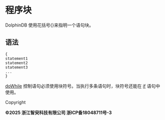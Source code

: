 # 程序块

DolphinDB 使用花括号{}来指明一个语句块。

## 语法

```
{
statement1
statement2
statement3
...
}
```

[doWhile](doWhile.md)
控制语句必须使用块符号。当执行多条语句时，块符号还能在 [if](ifElse.md) 语句中使用。

Copyright

**©2025 浙江智臾科技有限公司 浙ICP备18048711号-3**
